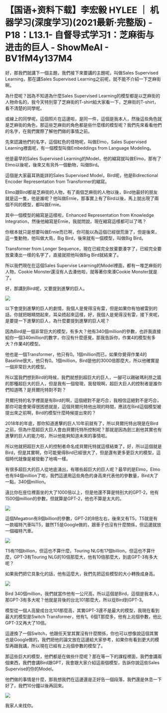 # 【国语+资料下载】李宏毅 HYLEE ｜ 机器学习(深度学习)(2021最新·完整版) - P18：L13.1- 自督导式学习1：芝麻街与进击的巨人 - ShowMeAI - BV1fM4y137M4

好，那我們就講下一個主題，我們接下來要講的主題呢，叫做Sales Supervised Learning，那在講Sales Supervised Learning之前呢，就不能不介紹一下芝麻街啊。

為什麼呢？因為不知道為什麼Sales Supervised Learning的模型都是以芝麻街的人物命名的，我今天特別穿了芝麻街的T-shirt給大家看一下，芝麻街的T-shirt，看不清楚的同學呢。

或線上的同學呢，這個照片在這邊啦，是同一件，這個是我本人，然後這些角色就是芝麻街的角色，那這些芝麻街的角色都是些什麼樣的模型呢？我們先來看看他們的名字，在我們實際了解他們做的事情之前。

先來認識他們的名字，這個紅色的怪物呢，叫做Elmo，Sales Supervised Learning裡面呢，有一個模型叫做Embeddings from Language Modeling。

他是最早的Sales Supervised Learning的Model，他的縮寫就叫做Elmo，那有了Elmo以後呢，後來又有另外一個動物，叫做Bird。

這個是大家最耳熟能詳的Sales Supervised Model，Bird呢，他是Bidirectional Encoder Representation from Transformer的縮寫。

Elmo跟Bird都是芝麻街的人物，有了兩個芝麻街的人物以後，Bird他最好的朋友就是這一隻，他是誰呢？他叫做Ernie，那事實上有了Bird以後，馬上就出現了兩個不同的模型，都叫做Ernie。

其中一個模型的縮寫是這樣啦，Enhanced Representation from Knowledge Integration，然後他縮寫是Ernie，我就問說，現在縮寫這樣都可以了嗎？

你根本就只是想要叫做Ernie而已啊，你可能以為這個已經很荒唐了，但是後來，這一隻動物，他叫做大鳥，Big Bird，後來就有一個模型，叫做Big Bird。

Transformer from Longer Sequence，現在已經完全放棄要湊字了，已經完全要放棄湊出一樣的名字了，直接就把他叫做Big Bird就結束了。

所以我們現在在這個Sales Supervise Learning的Model裡面，都有一堆芝麻街的人物，Cookie Monster還沒有人去湊他啦，就等著你來湊Cookie Monster就是了。

好，那講到Bird呢，又要提到進擊的巨人。

![](img/56cccbdfa5e5fd9dcc7fc6d8077d406c_1.png)

以下會提到進擊的巨人的劇情，我個人是覺得沒有雷，但是如果你有怕被雷到的話，你就把眼睛閉起來，耳朵捂起來這樣，好，我個人是覺得沒有雷，接下來呢，是要提一下進擊的巨人，為什麼要提到進擊的巨人呢？

因為Bird是一個非常巨大的模型，有多大？他有340個million的參數，也許我直接給你一個340million的數字，你沒有什麼感覺，那我告訴你，作業4的模型有多大？作業4的模型。

他也是一個Transformer，他只有0。1個million而已，如果你覺得作業4的Baseline很大，他只有0。1個million，Bird是他的3000倍那麼大，所以他確實是一個非常巨大的模型。

所以當我們想到Bird的時候，我們就想到超巨大的巨人，一腳可以踢破瑪利昂之牆的那種超巨大的巨人，但是我有一個發現，我發現啊，超巨大巨人的控制者是誰你們知道嗎？是貝爾托特對不對？

貝爾托特的名字裡面是有Bird的啊，這個絕對不是巧合，我相信這絕對不是巧合，那你可能會覺得很困惑就是，這個貝爾托特他出現的時間，應該在Bird這個模型被提出來之前啊，Bird的模型什麼時候提出來的？

2018年的年底，那你知道進擊的巨人10年前就有了，所以貝爾托特出現是在Bird之前，但為什麼超巨大巨人會由貝爾托特所控制呢？那就是因為劍三創他其實也有進擊的巨人的能力啦，所以他能夠知道未來的事情啦。

所以他就把超巨大巨人的控制者命名成貝爾托特就這樣結束了，好，所以這個就是Bird，但是其實啊，你可能覺得Bird已經很大了，但是還有更多更巨大的模型，這個時代就像是被發動了地鳴一樣。

有很多超巨大的巨人從地底湧出，有哪些超巨大的巨人呢？最早的是Elmo，Elmo也有94個million了啦，我們這邊用這些角色的身高來代表他的參數量，Bird大了一點，340個million。

遠比你在座位裡面坐的大了1000倍以上，但是他還不算是特別大的GPT-2，他有1500個million的參數，但就算是GPT-2，他也不算是太大的。



![](img/56cccbdfa5e5fd9dcc7fc6d8077d406c_3.png)

這個Megatron有8個billion的參數，GPT-2的8倍左右，後來又有T5，T5就是有一款福特汽車叫T5，雖然T5是Google做的，跟車子也沒有什麼關係，但這邊就放一個福特汽車。



![](img/56cccbdfa5e5fd9dcc7fc6d8077d406c_5.png)

T5有11個billion，但這也不算什麼，Touring NLG有17個billion，但這也不算什麼，GPT-3有Touring NLG的10倍那麼大，他有10倍那麼大，到底GPT-3有多大呢？

如果我們把它具象化的話，他有這麼大，我們先把這些模型的大小轉換成身高。

![](img/56cccbdfa5e5fd9dcc7fc6d8077d406c_7.png)

Bird 340個million，我們就當作他有一公尺高，所以這個是Bird，這個是我本人，那GPT-3有多大呢？他就是背後的台北101那麼大，所以從Bird到GPT-3。

模型從一個人高變成台北101那麼高，其實GPT-3還不是最大的模型，我現在看到最大的模型是Switch Transformer，他有1。6個T那麼多，他有上兆個參數，他比GPT-3又再大了10倍。

這邊換了一個Switch，他跟任天堂其實沒有什麼關係，你也可以想像說這個其實也是Google做的，我們把他的論文放在這邊給大家參考，如果你有看到更大的模型再跟我講，所以現在已經有上兆個參數的模型了。

那這些巨大的模型，他們都是在做些什麼呢？那在等一下的課程裡面，我們會講兩個東西，我們會講Bird跟GPT，我會跟大家介紹這兩個模型，告訴你說這些Sales Supervise的你的Model。

他們做的事情是什麼，那我想我們在這邊還是正好告一個段落，我們還是休息一下好了，我們10分鐘以後再回來。



![](img/56cccbdfa5e5fd9dcc7fc6d8077d406c_9.png)

我家人来找你。